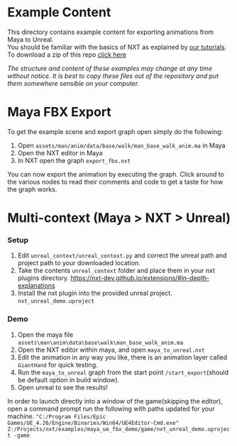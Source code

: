 # Example Content

This directory contains example content for exporting animations from Maya to Unreal.  
You should be familiar with the basics of NXT as explained by [our tutorials](https://nxt-dev.github.io/tutorials/).  
To download a zip of this repo [click here](https://github.com/nxt-dev/examples/archive/master.zip)  

_The structure and content of these examples may change at any time without notice. It is best to copy these files out of the repository and put them somewhere sensible on your computer._

# Maya FBX Export
To get the example scene and export graph open simply do the following:
1. Open `assets/man/anim/data/base/walk/man_base_walk_anim.ma` in Maya
2. Open the NXT editor in Maya
3. In NXT open the graph `export_fbx.nxt`

You can now export the animation by executing the graph. Click around to the various nodes to read their comments and code to get a taste for how the graph works.

# Multi-context (Maya > NXT > Unreal)

### Setup
1. Edit `unreal_context/unreal_context.py` and correct the unreal path and project path to your downloaded location.
2. Take the contents `unreal_context` folder and place them in your nxt plugins directory. https://nxt-dev.github.io/extensions/#in-depth-explanations
3. Install the nxt plugin into the provided unreal project. `nxt_unreal_demo.uproject`

### Demo
1. Open the maya file `assets\man\anim\data\base\walk\man_base_walk_anim.ma`
2. Open the NXT editor within maya, and open `maya_to_unreal.nxt`
3. Edit the animation in any way you like, there is an animation layer called `GiantHand` for quick testing.
4. Run the `maya_to_unreal` graph from the start point `/start_export`(should be default option in build window).
5. Open unreal to see the results!

In order to launch directly into a window of the game(skipping the editor), open a command prompt run the following with paths updated for your machine.
`"C:/Program Files/Epic Games/UE_4.26/Engine/Binaries/Win64/UE4Editor-Cmd.exe" Z:/Projects/nxt/examples/maya_ue_fbx_demo/game/nxt_unreal_demo.uproject -game`

